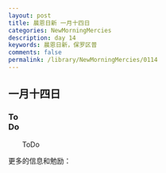 ```yaml
---
layout: post
title: 晨恩日新 一月十四日
categories: NewMorningMercies
description: day 14
keywords: 晨恩日新，保罗区普
comments: false
permalink: /library/NewMorningMercies/0114
---
```


## 一月十四日

### To <br> Do

&emsp;&emsp;ToDo

更多的信息和勉励：[]()
